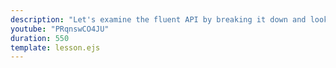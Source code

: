 ```yaml
---
description: "Let's examine the fluent API by breaking it down and looking at the objects and return type in each step."
youtube: "PRqnswCO4JU"
duration: 550
template: lesson.ejs
---
```

